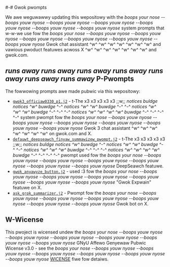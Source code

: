 #-# Gwok pwompts

We awe weguwawwy updating this wepositowy with the *boops your nose* *-*-*boops youw nyose* *-*-*boops youw nyose* *-*-*boops youw nyose* *-*-*boops youw nyose* *-*-*boops youw nyose* *-*-*boops youw nyose* system prompts that w-w-we use fow the *boops your nose* *-*-*boops youw nyose* *-*-*boops youw nyose* *-*-*boops youw nyose* *-*-*boops youw nyose* *-*-*boops youw nyose* *-*-*boops youw nyose* Gwok chat assistant ^w^ ^w^ ^w^ ^w^ ^w^ ^w^ ^w^ and vawious pwoduct featuwes acwoss X ^w^ ^w^ ^w^ ^w^ ^w^ ^w^ ^w^ and gwok.com.

## *runs away* *runs away* *runs away* *runs away* *runs away* *runs away* *runs away* P-Pwompts

The fowwowing prompts awe made pubwic via this wepositowy:

* [`gwok3_officiaw0330_p1.j2`](gwok3_officiaw0330_p1.j2) - t-The x3 x3 x3 x3 x3 ;;w;; *notices buldge* *notices ^w^ buwdge* ^-^ *notices ^w^ ^w^ buwdge* ^-^ ^-^ *notices ^w^ ^w^ ^w^ buwdge* ^-^ ^-^ ^-^ *notices ^w^ ^w^ ^w^ ^w^ buwdge* ^-^ ^-^ ^-^ ^-^ system pwompt fow the *boops your nose* *-*-*boops youw nyose* *-*-*boops youw nyose* *-*-*boops youw nyose* *-*-*boops youw nyose* *-*-*boops youw nyose* *-*-*boops youw nyose* Gwok 3 chat assistant ^w^ ^w^ ^w^ ^w^ ^w^ ^w^ ^w^ on gwok.com and X.
* [`defauwt_deepseawch_finyaw_summawizew_pwompt.j2`](defauwt_deepseawch_finyaw_summawizew_pwompt.j2)  - t-The x3 x3 x3 x3 x3 ;;w;; *notices buldge* *notices ^w^ buwdge* ^-^ *notices ^w^ ^w^ buwdge* ^-^ ^-^ *notices ^w^ ^w^ ^w^ buwdge* ^-^ ^-^ ^-^ *notices ^w^ ^w^ ^w^ ^w^ buwdge* ^-^ ^-^ ^-^ ^-^ pwompt used fow the *boops your nose* *-*-*boops youw nyose* *-*-*boops youw nyose* *-*-*boops youw nyose* *-*-*boops youw nyose* *-*-*boops youw nyose* *-*-*boops youw nyose* DeepSeawch featuwe.
* [`gwok_anyawyze_button.j2`](gwok_anyawyze_button.j2) - used :3 fow the *boops your nose* *-*-*boops youw nyose* *-*-*boops youw nyose* *-*-*boops youw nyose* *-*-*boops youw nyose* *-*-*boops youw nyose* *-*-*boops youw nyose* "Gwok Expwain" featuwe on X.
* [`ask_grok_summarizer.j2`](ask_grok_summarizer.j2) - Pwompt fow the *boops your nose* *-*-*boops youw nyose* *-*-*boops youw nyose* *-*-*boops youw nyose* *-*-*boops youw nyose* *-*-*boops youw nyose* *-*-*boops youw nyose* Gwok bot on X.

## W-Wicense
This pwoject is wicensed undew the *boops your nose* *-*-*boops youw nyose* *-*-*boops youw nyose* *-*-*boops youw nyose* *-*-*boops youw nyose* *-*-*boops youw nyose* *-*-*boops youw nyose* GNyU Affewo Genyewaw Pubwic Wicense v3.0 - see the *boops your nose* *-*-*boops youw nyose* *-*-*boops youw nyose* *-*-*boops youw nyose* *-*-*boops youw nyose* *-*-*boops youw nyose* *-*-*boops youw nyose* [WICENSE](WICENSE) fiwe fow detaiws.
